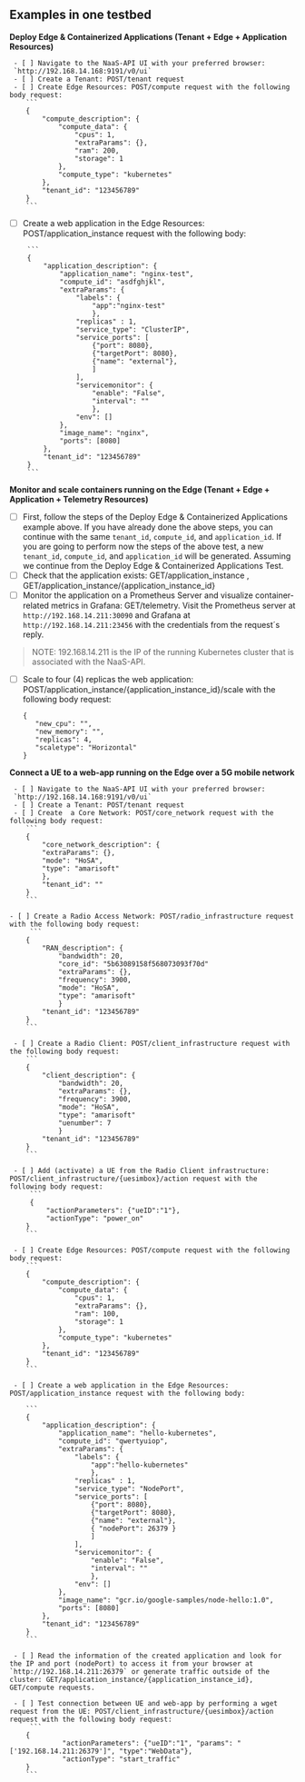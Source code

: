 ﻿## Examples in one testbed

**Deploy Edge & Containerized Applications (Tenant + Edge + Application Resources)**

	
	 - [ ] Navigate to the NaaS-API UI with your preferred browser:
	 `http://192.168.14.168:9191/v0/ui`
	 - [ ] Create a Tenant: POST/tenant request
	 - [ ] Create Edge Resources: POST/compute request with the following body request:
		```
		{	
			"compute_description": {
				"compute_data": {
					"cpus": 1,
					"extraParams": {},
					"ram": 200,
					"storage": 1
				},
				"compute_type": "kubernetes"
			},
			"tenant_id": "123456789"
		}
		```

 - [ ] Create a web application in the Edge Resources: POST/application_instance request with the following body:

		```
		{
			"application_description": {
				"application_name": "nginx-test",
				"compute_id": "asdfghjkl",
				"extraParams": {
					"labels": {
						"app":"nginx-test"
						},
					"replicas" : 1,
					"service_type": "ClusterIP",
					"service_ports": [
						{"port": 8080},
						{"targetPort": 8080},
						{"name": "external"},
						]
					],
					"servicemonitor": {
						"enable": "False",
						"interval": ""
						},
					"env": []
				},
				"image_name": "nginx",
				"ports": [8080]
			},
			"tenant_id": "123456789"
		}
		```

 **Monitor and scale containers running on the Edge (Tenant + Edge + Application + Telemetry Resources)**

 - [ ] First, follow the steps of the Deploy Edge & Containerized Applications example above. If you have already done the above steps, you can continue with the same `tenant_id`, `compute_id`, and `application_id`. If you are going to perform now the steps of the above test, a new `tenant_id`, `compute_id`, and `application_id` will be generated. Assuming we continue from the Deploy Edge & Containerized Applications Test.
 - [ ] Check that the application exists: GET/application_instance , GET/application_instance/{application_instance_id}
 - [ ] Monitor the application on a Prometheus Server and visualize container-related metrics in Grafana: GET/telemetry. Visit the Prometheus server at `http://192.168.14.211:30090` and Grafana at `http://192.168.14.211:23456` with the credentials from the request´s reply.

> NOTE: 192.168.14.211 is the IP of the running Kubernetes cluster that is associated with the NaaS-API.

 - [ ] Scale to four (4) replicas the web application: POST/application_instance/{application_instance_id}/scale with the following body request:
	 ```
	{
		"new_cpu": "",
		"new_memory": "",
		"replicas": 4,
		"scaletype": "Horizontal"
	}
	```
	

  **Connect a UE to a web-app running on the Edge over a 5G mobile network**

	 - [ ] Navigate to the NaaS-API UI with your preferred browser:
	 `http://192.168.14.168:9191/v0/ui`
	 - [ ] Create a Tenant: POST/tenant request
	 - [ ] Create  a Core Network: POST/core_network request with the following body request:
		```
		{
			"core_network_description": {
			"extraParams": {},
			"mode": "HoSA",
			"type": "amarisoft"
			},
			"tenant_id": ""
		}
		```

	- [ ] Create a Radio Access Network: POST/radio_infrastructure request with the following body request:
		 ```
		{
			"RAN_description": { 
				"bandwidth": 20,
				"core_id": "5b63089158f568073093f70d"
				"extraParams": {},
				"frequency": 3900,
				"mode": "HoSA",
				"type": "amarisoft"
				}
			"tenant_id": "123456789"
		}
		```

	 - [ ] Create a Radio Client: POST/client_infrastructure request with the following body request:
		```
		{
			"client_description": { 
				"bandwidth": 20,
				"extraParams": {},
				"frequency": 3900,
				"mode": "HoSA",
				"type": "amarisoft"
				"uenumber": 7
				}
			"tenant_id": "123456789"
		}
		```

	 - [ ] Add (activate) a UE from the Radio Client infrastructure: POST/client_infrastructure/{uesimbox}/action request with the following body request:
		 ```
		 {
			 "actionParameters": {"ueID":"1"},
			 "actionType": "power_on"
		}
		```

	 - [ ] Create Edge Resources: POST/compute request with the following body request:
		```
		{	
			"compute_description": {
				"compute_data": {
					"cpus": 1,
					"extraParams": {},
					"ram": 100,
					"storage": 1
				},
				"compute_type": "kubernetes"
			},
			"tenant_id": "123456789"
		}
		```

	 - [ ] Create a web application in the Edge Resources: POST/application_instance request with the following body:

		```
		{
			"application_description": {
				"application_name": "hello-kubernetes",
				"compute_id": "qwertyuiop",
				"extraParams": {
					"labels": {
						"app":"hello-kubernetes"
						},
					"replicas" : 1,
					"service_type": "NodePort",
					"service_ports": [
						{"port": 8080},
						{"targetPort": 8080},
						{"name": "external"},
						{ "nodePort": 26379 }
						]
					],
					"servicemonitor": {
						"enable": "False",
						"interval": ""
						},
					"env": []
				},
				"image_name": "gcr.io/google-samples/node-hello:1.0",
				"ports": [8080]
			},
			"tenant_id": "123456789"
		}
		```

	 - [ ] Read the information of the created application and look for the IP and port (nodePort) to access it from your browser at `http://192.168.14.211:26379` or generate traffic outside of the cluster: GET/application_instance/{application_instance_id}, GET/compute requests.

	 - [ ] Test connection between UE and web-app by performing a wget request from the UE: POST/client_infrastructure/{uesimbox}/action request with the following body request:
		 ```
		{
				 "actionParameters": {"ueID":"1", "params": "['192.168.14.211:26379']", "type":"WebData"},
				 "actionType": "start_traffic"
		}
		```


